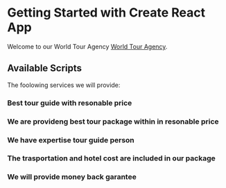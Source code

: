 # Getting Started with Create React App

Welcome to our World Tour Agency [World Tour Agency](https://world-tour-agency-27064.web.app/).

## Available Scripts

The foolowing services we will provide:

### Best tour guide with resonable price

### We are provideng best tour package within in resonable price

### We have expertise tour guide person

### The trasportation and hotel cost are included in our package

### We will provide money back garantee